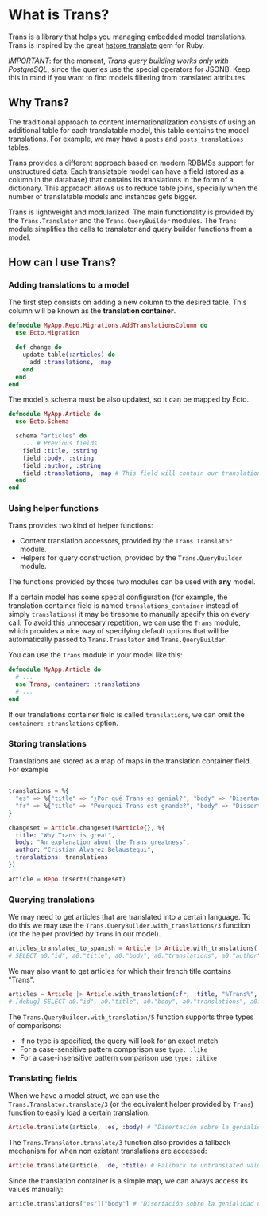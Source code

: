 # What is Trans?

Trans is a library that helps you managing embedded model translations.
Trans is inspired by the great [hstore translate](https://github.com/Leadformance/hstore_translate) gem for Ruby.

*IMPORTANT*: for the moment, *Trans query building works only with PostgreSQL*, since the queries use
the special operators for JSONB. Keep this in mind if you want to find models filtering from translated
attributes.

## Why Trans?

The traditional approach to content internationalization consists of using an additional
table for each translatable model, this table contains the model translations. For example,
we may have a `posts` and `posts_translations` tables.

Trans provides a different approach based on modern RDBMSs support for unstructured data.
Each translatable model can have a field (stored as a column in the database) that contains
its translations in the form of a dictionary. This approach allows us to reduce table joins,
specially when the number of translatable models and instances gets bigger.

Trans is lightweight and modularized. The main functionality is provided by the `Trans.Translator` and the `Trans.QueryBuilder` modules. The `Trans` module simplifies the calls to translator and query builder functions from a model.

## How can I use Trans?

### Adding translations to a model

The first step consists on adding a new column to the desired table. This column will be known as the **translation container**.

```elixir
defmodule MyApp.Repo.Migrations.AddTranslationsColumn do
  use Ecto.Migration

  def change do
    update table(:articles) do
      add :translations, :map
    end
  end
end
```

The model's schema must be also updated, so it can be mapped by Ecto.

```elixir
defmodule MyApp.Article do
  use Ecto.Schema

  schema "articles" do
    ... # Previous fields
    field :title, :string
    field :body, :string
    field :author, :string
    field :translations, :map # This field will contain our translations
  end
end
```

### Using helper functions

Trans provides two kind of helper functions:

  * Content translation accessors, provided by the `Trans.Translator` module.
  * Helpers for query construction, provided by the `Trans.QueryBuilder` module.

The functions provided by those two modules can be used with **any** model.

If a certain model has some special configuration (for example, the translation container
field is named `translations_container` instead of simply `translations`) it may be
tiresome to manually specify this on every call.  To avoid this unnecesary repetition,
we can use the `Trans` module, which provides a nice way of specifying default options
that will be automatically passed to `Trans.Translator` and `Trans.QueryBuilder`.

You can use the `Trans` module in your model like this:

```elixir
defmodule MyApp.Article do
  # ...
  use Trans, container: :translations
  # ...
end
```

If our translations container field is called `translations`, we can omit the `container: :translations` option.

### Storing translations

Translations are stored as a map of maps in the translation container field. For example

```elixir

translations = %{
  "es" => %{"title" => "¿Por qué Trans es genial?", "body" => "Disertación sobre la genialidad de Trans"},
  "fr" => %{"title" => "Pourquoi Trans est grande?", "body" => "Dissertation sur le génie de Trans"}
}

changeset = Article.changeset(%Article{}, %{
  title: "Why Trans is great",
  body: "An explanation about the Trans greatness",
  author: "Cristian Álvarez Belaustegui",
  translations: translations
})

article = Repo.insert!(changeset)

```

### Querying translations

We may need to get articles that are translated into a certain language. To do this we may
use the `Trans.QueryBuilder.with_translations/3` function (or the helper provided by `Trans` in our model).

```elixir
articles_translated_to_spanish = Article |> Article.with_translations(:es) |> Repo.all
# SELECT a0."id", a0."title", a0."body", a0."translations", a0."author" FROM "articles" AS a0 WHERE (a0."translations"->>$1) is not null) ["es"] OK query=17.1ms queue=0.1ms
```

We may also want to get articles for which their french title contains "Trans".

```elixir
articles = Article |> Article.with_translation(:fr, :title, "%Trans%", type: :like)
# [debug] SELECT a0."id", a0."title", a0."body", a0."translations", a0."author" FROM "articles" AS a0 WHERE (a0."translations"->$1->>$2 LIKE $3) ["fr", "title", "%Trans%"] OK query=2.1ms queue=0.1ms
```

The `Trans.QueryBuilder.with_translation/5` function supports three types of comparisons:

* If no type is specified, the query will look for an exact match.
* For a case-sensitive pattern comparison use `type: :like`
* For a case-insensitive pattern comparison use `type: :ilike`

### Translating fields

When we have a model struct, we can use the `Trans.Translator.translate/3` (or the equivalent helper provided by `Trans`) function to easily load
a certain translation.

```elixir
Article.translate(article, :es, :body) # "Disertación sobre la genialidad de Trans"
```

The `Trans.Translator.translate/3` function also provides a fallback mechanism for when
non existant translations are accessed:

```elixir
Article.translate(article, :de, :title) # Fallback to untranslated value: "Why Trans is great"
```

Since the translation container is a simple map, we can always access its values manually:

```elixir
article.translations["es"]["body"] # "Disertación sobre la genialidad de Trans"
```

